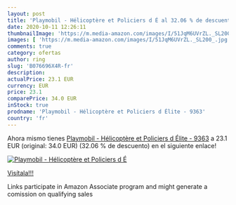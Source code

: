 ```yaml
---
layout: post
title: 'Playmobil - Hélicoptère et Policiers d É al 32.06 % de descuento'
date: 2020-10-11 12:26:11
thumbnailImage: 'https://m.media-amazon.com/images/I/51JqM6UVrZL._SL200_.jpg'
images: [ 'https://m.media-amazon.com/images/I/51JqM6UVrZL._SL200_.jpg' ]
comments: true
category: ofertas
author: ring
slug: 'B076696X4R-fr'
description:
actualPrice: 23.1 EUR
currency: EUR
price: 23.1
comparePrice: 34.0 EUR
inStock: true
prodname: 'Playmobil - Hélicoptère et Policiers d Élite - 9363'
country: 'fr'
---
```


Ahora mismo tienes [Playmobil - Hélicoptère et Policiers d Élite - 9363](https://www.amazon.fr/dp/B076696X4R/?tag=tolees0d-21) a 23.1 EUR (original: 34.0 EUR) (32.06 %  de descuento) en el siguiente enlace!

[![Playmobil - Hélicoptère et Policiers d É](https://m.media-amazon.com/images/I/51JqM6UVrZL._SL200_.jpg)](https://www.amazon.fr/dp/B076696X4R/?tag=tolees0d-21)

[Visítala!!!](https://www.amazon.fr/dp/B076696X4R/?tag=tolees0d-21)

Links participate in Amazon Associate program and might generate a comission on qualifying sales
